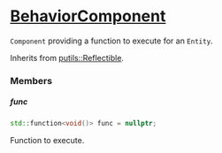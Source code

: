 # [BehaviorComponent](BehaviorComponent.hpp)

`Component` providing a function to execute for an `Entity`.

Inherits from [putils::Reflectible](https://github.com/phiste/putils/blob/master/reflection/Reflectible.md).

### Members

##### func

```cpp
std::function<void()> func = nullptr;
```

Function to execute.
